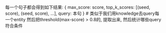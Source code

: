 每一个句子都会得到如下结果:
{
    max_score: score, top_k_scores: [(seed, score), (seed, score), ...], query: 本句
}   # 类似于我们用knowledge去query每一个entity
然后把threshold(max-score) > 0.8的, 提取出来, 然后统计哪些query符合条件